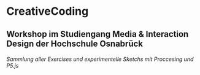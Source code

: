 # CreativeCoding

## Workshop im Studiengang Media & Interaction Design der Hochschule Osnabrück

###### Sammlung aller Exercises und experimentelle Sketchs mit Proccesing und P5.js
